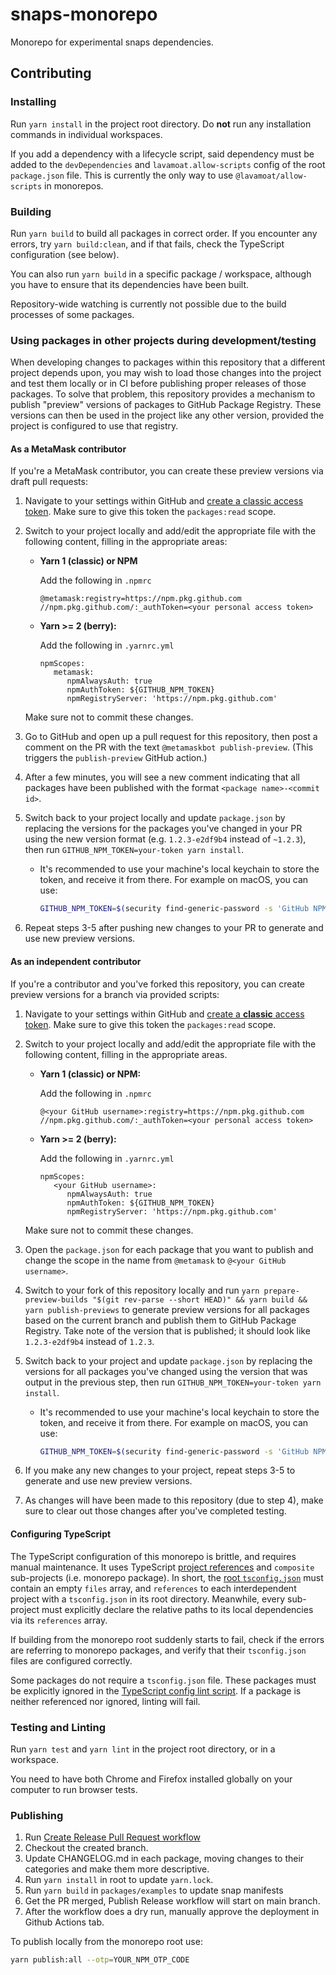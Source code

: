 # snaps-monorepo


Monorepo for experimental snaps dependencies.

## Contributing

### Installing

Run `yarn install` in the project root directory.
Do **not** run any installation commands in individual workspaces.

If you add a dependency with a lifecycle script, said dependency must be added to the `devDependencies` and `lavamoat.allow-scripts` config of the root `package.json` file.
This is currently the only way to use `@lavamoat/allow-scripts` in monorepos.

### Building

Run `yarn build` to build all packages in correct order.
If you encounter any errors, try `yarn build:clean`, and if that fails, check the TypeScript configuration (see below).

You can also run `yarn build` in a specific package / workspace, although you have to ensure that its dependencies have been built.

Repository-wide watching is currently not possible due to the build processes of some packages.

### Using packages in other projects during development/testing

When developing changes to packages within this repository that a different project depends upon, you may wish to load those changes into the project and test them locally or in CI before publishing proper releases of those packages. To solve that problem, this repository provides a mechanism to publish "preview" versions of packages to GitHub Package Registry. These versions can then be used in the project like any other version, provided the project is configured to use that registry.

#### As a MetaMask contributor

If you're a MetaMask contributor, you can create these preview versions via draft pull requests:

1. Navigate to your settings within GitHub and [create a classic access token](https://docs.github.com/en/authentication/keeping-your-account-and-data-secure/creating-a-personal-access-token#creating-a-personal-access-token-classic). Make sure to give this token the `packages:read` scope.
2. Switch to your project locally and add/edit the appropriate file with the following content, filling in the appropriate areas:

   - **Yarn 1 (classic) or NPM**

     Add the following in `.npmrc`

     ```
     @metamask:registry=https://npm.pkg.github.com
     //npm.pkg.github.com/:_authToken=<your personal access token>
     ```

   - **Yarn >= 2 (berry):**

     Add the following in `.yarnrc.yml`

     ```
     npmScopes:
        metamask:
           npmAlwaysAuth: true
           npmAuthToken: ${GITHUB_NPM_TOKEN}
           npmRegistryServer: 'https://npm.pkg.github.com'
     ```

   Make sure not to commit these changes.

3. Go to GitHub and open up a pull request for this repository, then post a comment on the PR with the text `@metamaskbot publish-preview`. (This triggers the `publish-preview` GitHub action.)
4. After a few minutes, you will see a new comment indicating that all packages have been published with the format `<package name>-<commit id>`.
5. Switch back to your project locally and update `package.json` by
   replacing the versions for the packages you've changed in your PR using
   the new version format (e.g. `1.2.3-e2df9b4` instead of `~1.2.3`), then
   run `GITHUB_NPM_TOKEN=your-token yarn install`.

   - It's recommended to use your machine's local keychain to store the
     token, and receive it from there. For example on macOS, you can use:
     ```bash
     GITHUB_NPM_TOKEN=$(security find-generic-password -s 'GitHub NPM Token' -w) yarn install
     ```

6. Repeat steps 3-5 after pushing new changes to your PR to generate and use new preview versions.

#### As an independent contributor

If you're a contributor and you've forked this repository, you can create preview versions for a branch via provided scripts:

1. Navigate to your settings within GitHub and [create a **classic** access token](https://docs.github.com/en/authentication/keeping-your-account-and-data-secure/creating-a-personal-access-token#creating-a-personal-access-token-classic). Make sure to give this token the `packages:read` scope.
2. Switch to your project locally and add/edit the appropriate file with the following content, filling in the appropriate areas.

   - **Yarn 1 (classic) or NPM:**

     Add the following in `.npmrc`

     ```
     @<your GitHub username>:registry=https://npm.pkg.github.com
     //npm.pkg.github.com/:_authToken=<your personal access token>
     ```

   - **Yarn >= 2 (berry):**

     Add the following in `.yarnrc.yml`

     ```
     npmScopes:
        <your GitHub username>:
           npmAlwaysAuth: true
           npmAuthToken: ${GITHUB_NPM_TOKEN}
           npmRegistryServer: 'https://npm.pkg.github.com'
     ```

   Make sure not to commit these changes.

3. Open the `package.json` for each package that you want to publish and change the scope in the name from `@metamask` to `@<your GitHub username>`.
4. Switch to your fork of this repository locally and run `yarn prepare-preview-builds "$(git rev-parse --short HEAD)" && yarn build && yarn publish-previews` to generate preview versions for all packages based on the current branch and publish them to GitHub Package Registry. Take note of the version that is published; it should look like `1.2.3-e2df9b4` instead of `1.2.3`.
5. Switch back to your project and update `package.json` by replacing the
   versions for all packages you've changed using the version that was
   output in the previous step, then run `GITHUB_NPM_TOKEN=your-token yarn install`.

   - It's recommended to use your machine's local keychain to store the
     token, and receive it from there. For example on macOS, you can use:
     ```bash
     GITHUB_NPM_TOKEN=$(security find-generic-password -s 'GitHub NPM Token' -w) yarn install
     ```

6. If you make any new changes to your project, repeat steps 3-5 to generate and use new preview versions.
7. As changes will have been made to this repository (due to step 4), make sure to clear out those changes after you've completed testing.

#### Configuring TypeScript

The TypeScript configuration of this monorepo is brittle, and requires manual maintenance.
It uses TypeScript [project references](https://www.typescriptlang.org/docs/handbook/project-references.html) and `composite` sub-projects (i.e. monorepo package).
In short, the [root `tsconfig.json`](./tsconfig.json) must contain an empty `files` array, and `references` to each interdependent project with a `tsconfig.json` in its root directory.
Meanwhile, every sub-project must explicitly declare the relative paths to its local dependencies via its `references` array.

If building from the monorepo root suddenly starts to fail, check if the errors are referring to monorepo packages, and verify that their `tsconfig.json` files are configured correctly.

Some packages do not require a `tsconfig.json` file.
These packages must be explicitly ignored in the [TypeScript config lint script](./scripts/verify-tsconfig.mjs).
If a package is neither referenced nor ignored, linting will fail.

### Testing and Linting

Run `yarn test` and `yarn lint` in the project root directory, or in a workspace.

You need to have both Chrome and Firefox installed globally on your computer to run browser tests.

### Publishing

1. Run [Create Release Pull Request workflow](https://github.com/MetaMask/snaps-monorepo/actions/workflows/create-release-pr.yml)
2. Checkout the created branch.
3. Update CHANGELOG.md in each package, moving changes to their categories and make them more descriptive.
4. Run `yarn install` in root to update `yarn.lock`.
5. Run `yarn build` in `packages/examples` to update snap manifests
6. Get the PR merged, Publish Release workflow will start on main branch.
7. After the workflow does a dry run, manually approve the deployment in Github Actions tab.

To publish locally from the monorepo root use:

```sh
yarn publish:all --otp=YOUR_NPM_OTP_CODE
```
